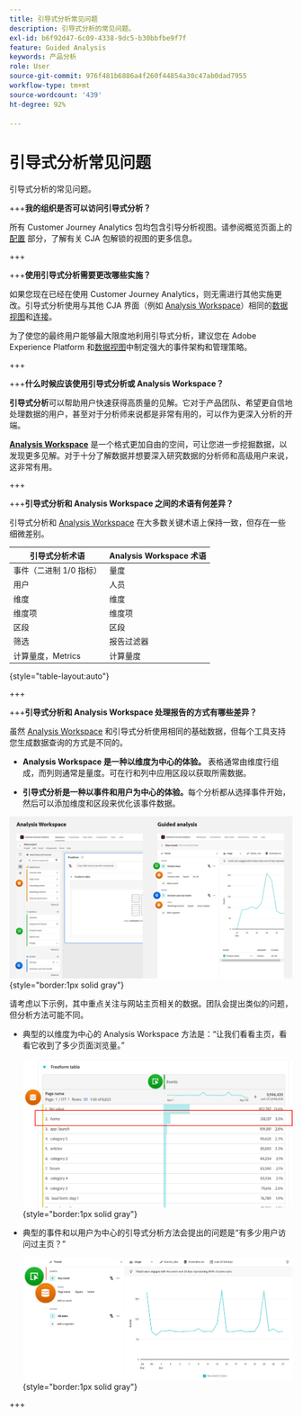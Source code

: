 ```yaml
---
title: 引导式分析常见问题
description: 引导式分析的常见问题。
exl-id: b6f92d47-6c09-4338-9dc5-b30bbfbe9f7f
feature: Guided Analysis
keywords: 产品分析
role: User
source-git-commit: 976f481b6886a4f260f44854a30c47ab0dad7955
workflow-type: tm+mt
source-wordcount: '439'
ht-degree: 92%

---
```


# 引导式分析常见问题

引导式分析的常见问题。

+++**我的组织是否可以访问引导式分析？**

所有 Customer Journey Analytics 包均包含引导分析视图。请参阅概览页面上的 [配置](overview.md#provisioning) 部分，了解有关 CJA 包解锁的视图的更多信息。

+++

+++**使用引导式分析需要更改哪些实施？**

如果您现在已经在使用 Customer Journey Analytics，则无需进行其他实施更改。引导式分析使用与其他 CJA 界面（例如 [Analysis Workspace](../analysis-workspace/home.md)）相同的[数据视图](../data-views/data-views.md)和[连接](../connections/overview.md)。

为了使您的最终用户能够最大限度地利用引导式分析，建议您在 Adobe Experience Platform 和[数据视图](../data-views/data-views.md)中制定强大的事件架构和管理策略。

+++

+++**什么时候应该使用引导式分析或 Analysis Workspace？**

**引导式分析**&#x200B;可以帮助用户快速获得高质量的见解。它对于产品团队、希望更自信地处理数据的用户，甚至对于分析师来说都是非常有用的，可以作为更深入分析的开端。

**[Analysis Workspace](../analysis-workspace/home.md)** 是一个格式更加自由的空间，可让您进一步挖掘数据，以发现更多见解。对于十分了解数据并想要深入研究数据的分析师和高级用户来说，这非常有用。

+++

+++**引导式分析和 Analysis Workspace 之间的术语有何差异？**

引导式分析和 [Analysis Workspace](../analysis-workspace/home.md) 在大多数关键术语上保持一致，但存在一些细微差别。

| 引导式分析术语 | Analysis Workspace 术语 |
| --- | --- |
| 事件（二进制 1/0 指标） | 量度 |
| 用户 | 人员 |
| 维度 | 维度 |
| 维度项 | 维度项 |
| 区段 | 区段 |
| 筛选 | 报告过滤器 |
| 计算量度，Metrics | 计算量度 |

{style="table-layout:auto"}

+++

+++**引导式分析和 Analysis Workspace 处理报告的方式有哪些差异？**

虽然 [Analysis Workspace](../analysis-workspace/home.md) 和引导式分析使用相同的基础数据，但每个工具支持您生成数据查询的方式是不同的。

* **Analysis Workspace 是一种以维度为中心的体验。** 表格通常由维度行组成，而列则通常是量度。可在行和列中应用区段以获取所需数据。

* **引导式分析是一种以事件和用户为中心的体验。**&#x200B;每个分析都从选择事件开始，然后可以添加维度和区段来优化该事件数据。

![Analysis Workspace 和引导式分析视图](assets/structure.png){style="border:1px solid gray"}

请考虑以下示例，其中重点关注与网站主页相关的数据。团队会提出类似的问题，但分析方法可能不同。

* 典型的以维度为中心的 Analysis Workspace 方法是：“让我们看看主页，看看它收到了多少页面浏览量。”

  ![以维度为中心](assets/dimension-centered.png){style="border:1px solid gray"}

* 典型的事件和以用户为中心的引导式分析方法会提出的问题是“有多少用户访问过主页？”

  ![以事件为中心](assets/event-centered.png){style="border:1px solid gray"}

+++
